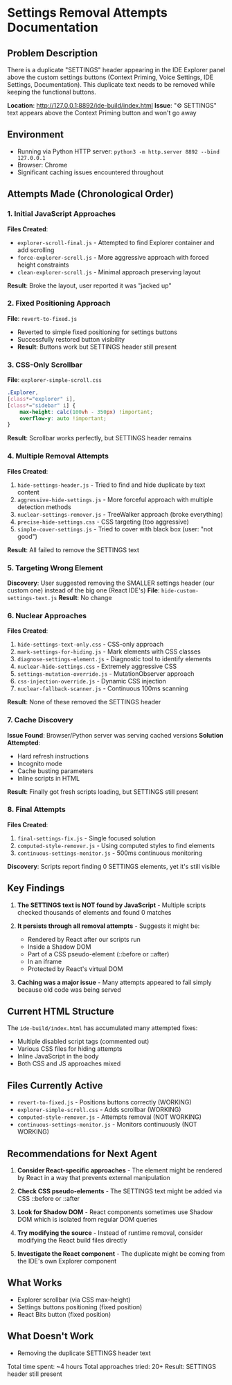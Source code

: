 # Settings Removal Attempts Documentation

## Problem Description
There is a duplicate "SETTINGS" header appearing in the IDE Explorer panel above the custom settings buttons (Context Priming, Voice Settings, IDE Settings, Documentation). This duplicate text needs to be removed while keeping the functional buttons.

**Location**: http://127.0.0.1:8892/ide-build/index.html
**Issue**: "⚙ SETTINGS" text appears above the Context Priming button and won't go away

## Environment
- Running via Python HTTP server: `python3 -m http.server 8892 --bind 127.0.0.1`
- Browser: Chrome
- Significant caching issues encountered throughout

## Attempts Made (Chronological Order)

### 1. Initial JavaScript Approaches
**Files Created**:
- `explorer-scroll-final.js` - Attempted to find Explorer container and add scrolling
- `force-explorer-scroll.js` - More aggressive approach with forced height constraints
- `clean-explorer-scroll.js` - Minimal approach preserving layout

**Result**: Broke the layout, user reported it was "jacked up"

### 2. Fixed Positioning Approach
**File**: `revert-to-fixed.js`
- Reverted to simple fixed positioning for settings buttons
- Successfully restored button visibility
- **Result**: Buttons work but SETTINGS header still present

### 3. CSS-Only Scrollbar
**File**: `explorer-simple-scroll.css`
```css
.Explorer, 
[class*="explorer" i],
[class*="sidebar" i] {
    max-height: calc(100vh - 350px) !important;
    overflow-y: auto !important;
}
```
**Result**: Scrollbar works perfectly, but SETTINGS header remains

### 4. Multiple Removal Attempts
**Files Created**:
1. `hide-settings-header.js` - Tried to find and hide duplicate by text content
2. `aggressive-hide-settings.js` - More forceful approach with multiple detection methods
3. `nuclear-settings-remover.js` - TreeWalker approach (broke everything)
4. `precise-hide-settings.css` - CSS targeting (too aggressive)
5. `simple-cover-settings.js` - Tried to cover with black box (user: "not good")

**Result**: All failed to remove the SETTINGS text

### 5. Targeting Wrong Element
**Discovery**: User suggested removing the SMALLER settings header (our custom one) instead of the big one (React IDE's)
**File**: `hide-custom-settings-text.js`
**Result**: No change

### 6. Nuclear Approaches
**Files Created**:
1. `hide-settings-text-only.css` - CSS-only approach
2. `mark-settings-for-hiding.js` - Mark elements with CSS classes
3. `diagnose-settings-element.js` - Diagnostic tool to identify elements
4. `nuclear-hide-settings.css` - Extremely aggressive CSS
5. `settings-mutation-override.js` - MutationObserver approach
6. `css-injection-override.js` - Dynamic CSS injection
7. `nuclear-fallback-scanner.js` - Continuous 100ms scanning

**Result**: None of these removed the SETTINGS header

### 7. Cache Discovery
**Issue Found**: Browser/Python server was serving cached versions
**Solution Attempted**: 
- Hard refresh instructions
- Incognito mode
- Cache busting parameters
- Inline scripts in HTML

**Result**: Finally got fresh scripts loading, but SETTINGS still present

### 8. Final Attempts
**Files Created**:
1. `final-settings-fix.js` - Single focused solution
2. `computed-style-remover.js` - Using computed styles to find elements
3. `continuous-settings-monitor.js` - 500ms continuous monitoring

**Discovery**: Scripts report finding 0 SETTINGS elements, yet it's still visible

## Key Findings

1. **The SETTINGS text is NOT found by JavaScript** - Multiple scripts checked thousands of elements and found 0 matches
2. **It persists through all removal attempts** - Suggests it might be:
   - Rendered by React after our scripts run
   - Inside a Shadow DOM
   - Part of a CSS pseudo-element (::before or ::after)
   - In an iframe
   - Protected by React's virtual DOM

3. **Caching was a major issue** - Many attempts appeared to fail simply because old code was being served

## Current HTML Structure
The `ide-build/index.html` has accumulated many attempted fixes:
- Multiple disabled script tags (commented out)
- Various CSS files for hiding attempts  
- Inline JavaScript in the body
- Both CSS and JS approaches mixed

## Files Currently Active
- `revert-to-fixed.js` - Positions buttons correctly (WORKING)
- `explorer-simple-scroll.css` - Adds scrollbar (WORKING)
- `computed-style-remover.js` - Attempts removal (NOT WORKING)
- `continuous-settings-monitor.js` - Monitors continuously (NOT WORKING)

## Recommendations for Next Agent

1. **Consider React-specific approaches** - The element might be rendered by React in a way that prevents external manipulation

2. **Check CSS pseudo-elements** - The SETTINGS text might be added via CSS ::before or ::after

3. **Look for Shadow DOM** - React components sometimes use Shadow DOM which is isolated from regular DOM queries

4. **Try modifying the source** - Instead of runtime removal, consider modifying the React build files directly

5. **Investigate the React component** - The duplicate might be coming from the IDE's own Explorer component

## What Works
- Explorer scrollbar (via CSS max-height)
- Settings buttons positioning (fixed position)
- React Bits button (fixed position)

## What Doesn't Work
- Removing the duplicate SETTINGS header text

Total time spent: ~4 hours
Total approaches tried: 20+
Result: SETTINGS header still present